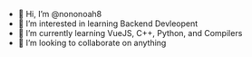 - 👋 Hi, I’m @nononoah8
- 👀 I’m interested in learning Backend Devleopent
- 🌱 I’m currently learning VueJS, C++, Python, and Compilers
- 💞️ I’m looking to collaborate on anything

<!---
nononoah8/nononoah8 is a ✨ special ✨ repository because its `README.md` (this file) appears on your GitHub profile.
You can click the Preview link to take a look at your changes.
--->

